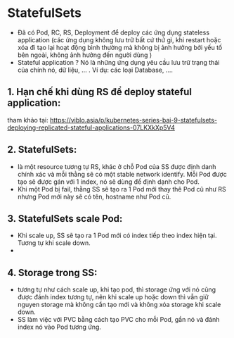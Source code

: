 # StatefulSets
- Đã có Pod, RC, RS, Deployment để deploy các ứng dụng stateless application (các ứng dụng không lưu trữ bất cứ thứ gì, khi restart hoặc xóa đi tạo lại hoạt động bình thường mà không bị ảnh hưởng bởi yếu tố bên ngoài, không ảnh hưởng đến người dùng )
- Stateful application ? Nó là những ứng dụng yêu cầu lưu trữ trạng thái của chính nó, dữ liệu, ... . Ví dụ: các loại Database, ....

## 1. Hạn chế khi dùng RS để deploy stateful application:
tham khảo tại:  https://viblo.asia/p/kubernetes-series-bai-9-statefulsets-deploying-replicated-stateful-applications-07LKXkXp5V4



## 2. StatefulSets:
- là một resource tương tự RS, khác ở chỗ Pod của SS được định danh chính xác và mỗi thằng sẽ có một stable network identify. Mỗi Pod được tạo sẽ được gán với 1 index, nó sẽ dùng để định dạnh cho Pod.
- Khi một Pod bị fail, thằng SS sẽ tạo ra 1 Pod mới thay thê Pod cũ như RS nhưng Pod mới này sẽ có tên, hostname như Pod cũ.

## 3. StatefulSets scale Pod:
- Khi scale up, SS sẽ tạo ra 1 Pod mới có index tiếp theo index hiện tại. Tương tự khi scale down.
- 

## 4. Storage trong SS:
- tương tự như cách scale up, khi tạo pod, thì storage ứng với nó cũng được đánh index tương tự, nên khi scale up hoặc down thì vẫn giữ nguyen storage mà không cần tạo mới và không xóa storage khi scale down.
- SS làm việc với PVC bằng cách tạo PVC cho mỗi Pod, gắn nó và đánh index nó vào Pod tương ứng.




